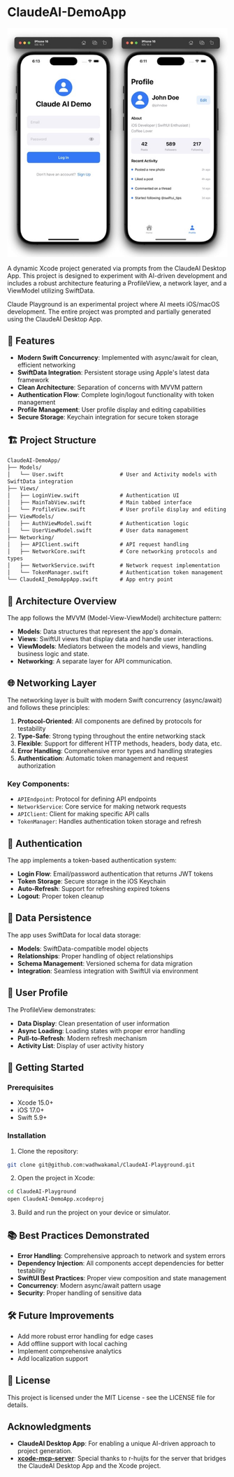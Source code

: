 # ClaudeAI-DemoApp

![](./images/simulator-demo.jpeg)

A dynamic Xcode project generated via prompts from the ClaudeAI Desktop App. This project is designed to experiment with AI-driven development and includes a robust architecture featuring a ProfileView, a network layer, and a ViewModel utilizing SwiftData.

Claude Playground is an experimental project where AI meets iOS/macOS development. The entire project was prompted and partially generated using the ClaudeAI Desktop App.

## 📱 Features

- **Modern Swift Concurrency**: Implemented with async/await for clean, efficient networking
- **SwiftData Integration**: Persistent storage using Apple's latest data framework
- **Clean Architecture**: Separation of concerns with MVVM pattern
- **Authentication Flow**: Complete login/logout functionality with token management
- **Profile Management**: User profile display and editing capabilities
- **Secure Storage**: Keychain integration for secure token storage

## 🏗️ Project Structure

```
ClaudeAI-DemoApp/
├── Models/
│   └── User.swift                  # User and Activity models with SwiftData integration
├── Views/
│   ├── LoginView.swift             # Authentication UI
│   ├── MainTabView.swift           # Main tabbed interface
│   └── ProfileView.swift           # User profile display and editing
├── ViewModels/
│   ├── AuthViewModel.swift         # Authentication logic
│   └── UserViewModel.swift         # User data management
├── Networking/
│   ├── APIClient.swift             # API request handling
│   ├── NetworkCore.swift           # Core networking protocols and types
│   ├── NetworkService.swift        # Network request implementation
│   └── TokenManager.swift          # Authentication token management
└── ClaudeAI_DemoAppApp.swift       # App entry point
```

## 🔄 Architecture Overview

The app follows the MVVM (Model-View-ViewModel) architecture pattern:

- **Models**: Data structures that represent the app's domain.
- **Views**: SwiftUI views that display data and handle user interactions.
- **ViewModels**: Mediators between the models and views, handling business logic and state.
- **Networking**: A separate layer for API communication.

## 🌐 Networking Layer

The networking layer is built with modern Swift concurrency (async/await) and follows these principles:

1. **Protocol-Oriented**: All components are defined by protocols for testability
2. **Type-Safe**: Strong typing throughout the entire networking stack
3. **Flexible**: Support for different HTTP methods, headers, body data, etc.
4. **Error Handling**: Comprehensive error types and handling strategies
5. **Authentication**: Automatic token management and request authorization

### Key Components:

- `APIEndpoint`: Protocol for defining API endpoints
- `NetworkService`: Core service for making network requests
- `APIClient`: Client for making specific API calls
- `TokenManager`: Handles authentication token storage and refresh

## 🔐 Authentication

The app implements a token-based authentication system:

- **Login Flow**: Email/password authentication that returns JWT tokens
- **Token Storage**: Secure storage in the iOS Keychain
- **Auto-Refresh**: Support for refreshing expired tokens
- **Logout**: Proper token cleanup

## 💾 Data Persistence

The app uses SwiftData for local data storage:

- **Models**: SwiftData-compatible model objects
- **Relationships**: Proper handling of object relationships
- **Schema Management**: Versioned schema for data migration
- **Integration**: Seamless integration with SwiftUI via environment

## 👤 User Profile

The ProfileView demonstrates:

- **Data Display**: Clean presentation of user information
- **Async Loading**: Loading states with proper error handling
- **Pull-to-Refresh**: Modern refresh mechanism
- **Activity List**: Display of user activity history

## 🚀 Getting Started

### Prerequisites

- Xcode 15.0+
- iOS 17.0+
- Swift 5.9+

### Installation

1. Clone the repository:

```bash
git clone git@github.com:wadhwakamal/ClaudeAI-Playground.git
```

2. Open the project in Xcode:

```bash
cd ClaudeAI-Playground
open ClaudeAI-DemoApp.xcodeproj
```

3. Build and run the project on your device or simulator.

## 📚 Best Practices Demonstrated

- **Error Handling**: Comprehensive approach to network and system errors
- **Dependency Injection**: All components accept dependencies for better testability
- **SwiftUI Best Practices**: Proper view composition and state management
- **Concurrency**: Modern async/await pattern usage
- **Security**: Proper handling of sensitive data

## 🛠️ Future Improvements

- Add more robust error handling for edge cases
- Add offline support with local caching
- Implement comprehensive analytics
- Add localization support

## 📄 License

This project is licensed under the MIT License - see the LICENSE file for details.

## Acknowledgments

- **ClaudeAI Desktop App**: For enabling a unique AI-driven approach to project generation.
- **[xcode-mcp-server](https://github.com/r-huijts/xcode-mcp-server)**: Special thanks to r-huijts for the server that bridges the ClaudeAI Desktop App and the Xcode project.
